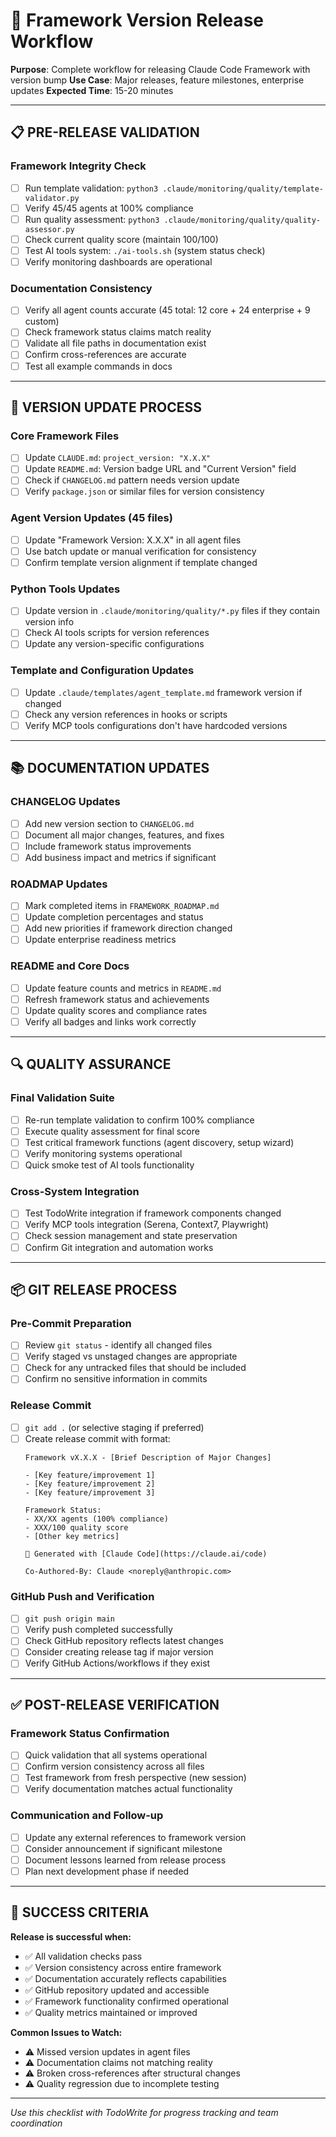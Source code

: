 # 🚀 Framework Version Release Workflow

**Purpose**: Complete workflow for releasing Claude Code Framework with version bump
**Use Case**: Major releases, feature milestones, enterprise updates
**Expected Time**: 15-20 minutes

---

## 📋 **PRE-RELEASE VALIDATION**

### Framework Integrity Check
- [ ] Run template validation: `python3 .claude/monitoring/quality/template-validator.py`
- [ ] Verify 45/45 agents at 100% compliance
- [ ] Run quality assessment: `python3 .claude/monitoring/quality/quality-assessor.py`
- [ ] Check current quality score (maintain 100/100)
- [ ] Test AI tools system: `./ai-tools.sh` (system status check)
- [ ] Verify monitoring dashboards are operational

### Documentation Consistency
- [ ] Verify all agent counts accurate (45 total: 12 core + 24 enterprise + 9 custom)
- [ ] Check framework status claims match reality
- [ ] Validate all file paths in documentation exist
- [ ] Confirm cross-references are accurate
- [ ] Test all example commands in docs

---

## 🔢 **VERSION UPDATE PROCESS**

### Core Framework Files
- [ ] Update `CLAUDE.md`: `project_version: "X.X.X"`
- [ ] Update `README.md`: Version badge URL and "Current Version" field
- [ ] Check if `CHANGELOG.md` pattern needs version update
- [ ] Verify `package.json` or similar files for version consistency

### Agent Version Updates (45 files)
- [ ] Update "Framework Version: X.X.X" in all agent files
- [ ] Use batch update or manual verification for consistency
- [ ] Confirm template version alignment if template changed

### Python Tools Updates
- [ ] Update version in `.claude/monitoring/quality/*.py` files if they contain version info
- [ ] Check AI tools scripts for version references
- [ ] Update any version-specific configurations

### Template and Configuration Updates
- [ ] Update `.claude/templates/agent_template.md` framework version if changed
- [ ] Check any version references in hooks or scripts
- [ ] Verify MCP tools configurations don't have hardcoded versions

---

## 📚 **DOCUMENTATION UPDATES**

### CHANGELOG Updates
- [ ] Add new version section to `CHANGELOG.md`
- [ ] Document all major changes, features, and fixes
- [ ] Include framework status improvements
- [ ] Add business impact and metrics if significant

### ROADMAP Updates
- [ ] Mark completed items in `FRAMEWORK_ROADMAP.md`
- [ ] Update completion percentages and status
- [ ] Add new priorities if framework direction changed
- [ ] Update enterprise readiness metrics

### README and Core Docs
- [ ] Update feature counts and metrics in `README.md`
- [ ] Refresh framework status and achievements
- [ ] Update quality scores and compliance rates
- [ ] Verify all badges and links work correctly

---

## 🔍 **QUALITY ASSURANCE**

### Final Validation Suite
- [ ] Re-run template validation to confirm 100% compliance
- [ ] Execute quality assessment for final score
- [ ] Test critical framework functions (agent discovery, setup wizard)
- [ ] Verify monitoring systems operational
- [ ] Quick smoke test of AI tools functionality

### Cross-System Integration
- [ ] Test TodoWrite integration if framework components changed
- [ ] Verify MCP tools integration (Serena, Context7, Playwright)
- [ ] Check session management and state preservation
- [ ] Confirm Git integration and automation works

---

## 📦 **GIT RELEASE PROCESS**

### Pre-Commit Preparation
- [ ] Review `git status` - identify all changed files
- [ ] Verify staged vs unstaged changes are appropriate
- [ ] Check for any untracked files that should be included
- [ ] Confirm no sensitive information in commits

### Release Commit
- [ ] `git add .` (or selective staging if preferred)
- [ ] Create release commit with format:
  ```
  Framework vX.X.X - [Brief Description of Major Changes]

  - [Key feature/improvement 1]
  - [Key feature/improvement 2]
  - [Key feature/improvement 3]

  Framework Status:
  - XX/XX agents (100% compliance)
  - XXX/100 quality score
  - [Other key metrics]

  🤖 Generated with [Claude Code](https://claude.ai/code)

  Co-Authored-By: Claude <noreply@anthropic.com>
  ```

### GitHub Push and Verification
- [ ] `git push origin main`
- [ ] Verify push completed successfully
- [ ] Check GitHub repository reflects latest changes
- [ ] Consider creating release tag if major version
- [ ] Verify GitHub Actions/workflows if they exist

---

## ✅ **POST-RELEASE VERIFICATION**

### Framework Status Confirmation
- [ ] Quick validation that all systems operational
- [ ] Confirm version consistency across all files
- [ ] Test framework from fresh perspective (new session)
- [ ] Verify documentation matches actual functionality

### Communication and Follow-up
- [ ] Update any external references to framework version
- [ ] Consider announcement if significant milestone
- [ ] Document lessons learned from release process
- [ ] Plan next development phase if needed

---

## 🎯 **SUCCESS CRITERIA**

**Release is successful when:**
- ✅ All validation checks pass
- ✅ Version consistency across entire framework
- ✅ Documentation accurately reflects capabilities
- ✅ GitHub repository updated and accessible
- ✅ Framework functionality confirmed operational
- ✅ Quality metrics maintained or improved

**Common Issues to Watch:**
- ⚠️ Missed version updates in agent files
- ⚠️ Documentation claims not matching reality
- ⚠️ Broken cross-references after structural changes
- ⚠️ Quality regression due to incomplete testing

---

*Use this checklist with TodoWrite for progress tracking and team coordination*